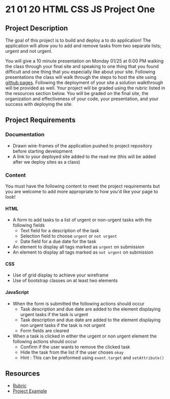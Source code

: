 # 21 01 20 HTML CSS JS Project One

## Project Description
The goal of this project is to build and deploy a to do application! The application will allow you to add and remove tasks from two separate lists; urgent and not urgent.

You will give a 10 minute presentation on Monday 01/25 at 6:00 PM walking the class through your final site and speaking to one thing that you found difficult and one thing that you especially like about your site. Following presentations the class will walk through the steps to host the site using [github pages](https://pages.github.com/). Following the deployment of your site a solution walkthrough will be provided as well. Your project will be graded using the rubric listed in the resources section below. You will be graded on the final site, the organization and effectiveness of your code, your presentation, and your success with deploying the site.

## Project Requirements
### Documentation
- Drawn wire-frames of the application pushed to project repository before starting development
- A link to your deployed site added to the read me (this will be added after we deploy sites as a class) 

### Content
You must have the following content to meet the project requirements but you are welcome to add more appropriate to how you'd like your page to look!
#### HTML
- A form to add tasks to a list of urgent or non-urgent tasks with the following fields
    - Text field for a description of the task
    - Selection field to choose `urgent` or `not urgent`
    - Date field for a due date for the task
- An element to display all tags marked as `urgent` on submission
- An element to display all tags marked as `not urgent` on submission
#### CSS
- Use of grid display to achieve your wireframe
- Use of bootstrap classes on at least two elements

#### JavaScript
- When the form is submitted the following actions should occur
    - Task description and due date are added to the element displaying urgent tasks if the task is urgent
    - Task description and due date are added to the element displaying non urgent tasks if the task is not urgent
    - Form fields are cleared
- When a task is clicked in either the urgent or non urgent element the following actions should occur
    - Confirm if the user wants to remove the clicked task
    - Hide the task from the list if the user choses `okay`
    - Hint : This can be preformed using `event.target` and `setAttribute()`

## Resources
- [Rubric](https://docs.google.com/document/d/1ZvMGs0U770Tahzy1vKa2rh1uCJRPB-MydvVmzz6TD3E/edit?usp=sharing)
- [Project Example](https://youtu.be/NuEYuf0uri4)

